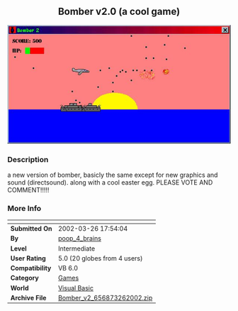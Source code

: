 ﻿<div align="center">

## Bomber v2\.0 \(a cool game\)

<img src="PIC2002326188297884.jpg">
</div>

### Description

a new version of bomber, basicly the same except for new graphics and sound (directsound). along with a cool easter egg. PLEASE VOTE AND COMMENT!!!!!
 
### More Info
 


<span>             |<span>
---                |---
**Submitted On**   |2002-03-26 17:54:04
**By**             |[poop\_4\_brains](https://github.com/Planet-Source-Code/PSCIndex/blob/master/ByAuthor/poop-4-brains.md)
**Level**          |Intermediate
**User Rating**    |5.0 (20 globes from 4 users)
**Compatibility**  |VB 6\.0
**Category**       |[Games](https://github.com/Planet-Source-Code/PSCIndex/blob/master/ByCategory/games__1-38.md)
**World**          |[Visual Basic](https://github.com/Planet-Source-Code/PSCIndex/blob/master/ByWorld/visual-basic.md)
**Archive File**   |[Bomber\_v2\_656873262002\.zip](https://github.com/Planet-Source-Code/poop-4-brains-bomber-v2-0-a-cool-game__1-33099/archive/master.zip)








